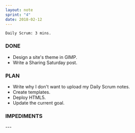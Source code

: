```yaml
---
layout: note
sprint: "4"
date: 2018-02-12
---
```

```
Daily Scrum: 3 mins.
```

### DONE

* Design a site's theme in GIMP.
* Write a Sharing Saturday post.

### PLAN

* Write why I don't want to upload my Daily Scrum notes.
* Create templates.
* Deploy HTML5.
* Update the current goal.
	
### IMPEDIMENTS
\-\-\-